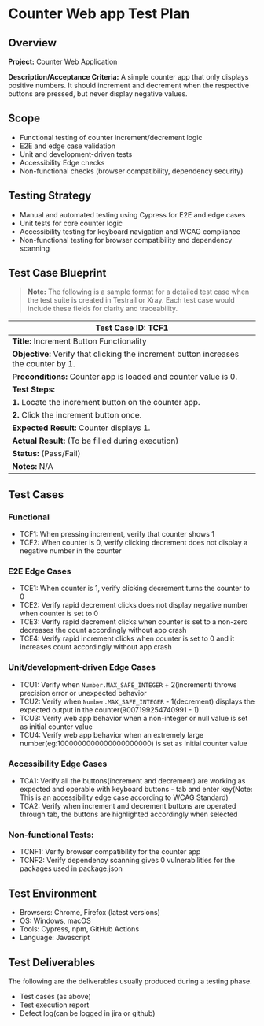 # Counter Web app Test Plan

## Overview

**Project:** Counter Web Application

**Description/Acceptance Criteria:** A simple counter app that only displays positive numbers. It should increment and decrement when the respective buttons are pressed, but never display negative values.

## Scope

- Functional testing of counter increment/decrement logic
- E2E and edge case validation
- Unit and development-driven tests
- Accessibility Edge checks
- Non-functional checks (browser compatibility, dependency security)

## Testing Strategy

- Manual and automated testing using Cypress for E2E and edge cases
- Unit tests for core counter logic
- Accessibility testing for keyboard navigation and WCAG compliance
- Non-functional testing for browser compatibility and dependency scanning

## Test Case Blueprint

> **Note:** The following is a sample format for a detailed test case when the test suite is created in Testrail or Xray. Each test case would include these fields for clarity and traceability.

| Test Case ID: TCF1                                                                   |
| ------------------------------------------------------------------------------------ |
| **Title:** Increment Button Functionality                                            |
| **Objective:** Verify that clicking the increment button increases the counter by 1. |
| **Preconditions:** Counter app is loaded and counter value is 0.                     |
| **Test Steps:**                                                                      |
| **1.** Locate the increment button on the counter app.                               |
| **2.** Click the increment button once.                                              |
| **Expected Result:** Counter displays 1.                                             |
| **Actual Result:** (To be filled during execution)                                   |
| **Status:** (Pass/Fail)                                                              |
| **Notes:** N/A                                                                       |

## Test Cases

### Functional

- TCF1: When pressing increment, verify that counter shows 1
- TCF2: When counter is 0, verify clicking decrement does not display a negative number in the counter

### E2E Edge Cases

- TCE1: When counter is 1, verify clicking decrement turns the counter to 0 
- TCE2: Verify rapid decrement clicks does not display negative number when counter is set to 0
- TCE3: Verify rapid decrement clicks when counter is set to a non-zero decreases the count accordingly without app crash
- TCE4: Verify rapid increment clicks when counter is set to 0 and it increases count accordingly without app crash

### Unit/development-driven Edge Cases

- TCU1: Verify when `Number.MAX_SAFE_INTEGER` + 2(increment) throws precision error or unexpected behavior
- TCU2: Verify when `Number.MAX_SAFE_INTEGER` - 1(decrement) displays the expected output in the counter(9007199254740991 - 1)
- TCU3: Verify web app behavior when a non-integer or null value is set as initial counter value
- TCU4: Verify web app behavior when an extremely large number(eg:1000000000000000000000) is set as initial counter value

### Accessibility Edge Cases

- TCA1: Verify all the buttons(increment and decrement) are working as expected and operable with keyboard buttons - tab and enter key(Note: This is an accessibility edge case according to WCAG Standard)
- TCA2: Verify when increment and decrement buttons are operated through tab, the buttons are highlighted accordingly when selected

### Non-functional Tests:

- TCNF1: Verify browser compatibility for the counter app
- TCNF2: Verify dependency scanning gives 0 vulnerabilities for the packages used in package.json

## Test Environment

- Browsers: Chrome, Firefox (latest versions)
- OS: Windows, macOS
- Tools: Cypress, npm, GitHub Actions
- Language: Javascript

## Test Deliverables

The following are the deliverables usually produced during a testing phase. 
- Test cases (as above)
- Test execution report
- Defect log(can be logged in jira or github)
